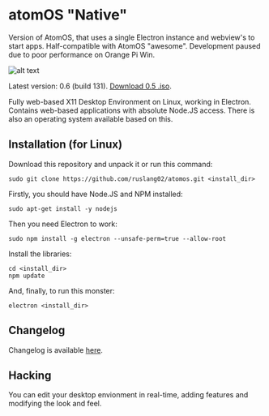 # atomOS "Native"

Version of AtomOS, that uses a single Electron instance and webview's to start apps. Half-compatible with AtomOS "awesome". Development paused due to poor performance on Orange Pi Win.

![alt text](https://raw.githubusercontent.com/ruslang02/atomos/master/PREVIEW.png)

Latest version: 0.6 (build 131). [Download 0.5 .iso](https://github.com/ruslang02/atomos/releases).

Fully web-based X11 Desktop Environment on Linux, working in Electron.
Contains web-based applications with absolute Node.JS access.
There is also an operating system available based on this.

## Installation (for Linux)

Download this repository and unpack it or run this command:
```
sudo git clone https://github.com/ruslang02/atomos.git <install_dir>
```

Firstly, you should have Node.JS and NPM installed:
```
sudo apt-get install -y nodejs
```
Then you need Electron to work:
```
sudo npm install -g electron --unsafe-perm=true --allow-root
```
Install the libraries:
```
cd <install_dir>
npm update
```
And, finally, to run this monster:
```
electron <install_dir>
```

## Changelog

Changelog is available [here](https://github.com/ruslang02/atomos/blob/master/CHANGELOG.md).

## Hacking
You can edit your desktop envionment in real-time, adding features and modifying the look and feel.

